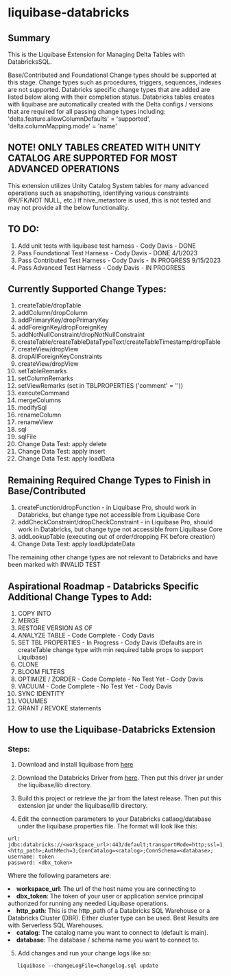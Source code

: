 # liquibase-databricks


## Summary 
This is the Liquibase Extension for Managing Delta Tables with DatabricksSQL. 

Base/Contributed and Foundational Change types should be supported at this stage. Change types such as procedures, triggers, sequences, indexes are not supported. 
Databricks specific change types that are added are listed below along with their completion status. 
Databricks tables creates with liquibase are automatically created with the Delta configs / versions that are required for all passing change types including: 'delta.feature.allowColumnDefaults' = 'supported', 'delta.columnMapping.mode' = 'name'


## NOTE! ONLY TABLES CREATED WITH UNITY CATALOG ARE SUPPORTED FOR MOST ADVANCED OPERATIONS
This extension utilizes Unity Catalog System tables for many advanced operations such as snapshotting, identifying various constraints (PK/FK/NOT NULL, etc.)
If hive_metastore is used, this is not tested and may not provide all the below functionality.


## TO DO: 

1. Add unit tests with liquibase test harness - Cody Davis - DONE
2. Pass Foundational Test Harness - Cody Davis - DONE 4/1/2023
3. Pass Contributed Test Harness - Cody Davis - IN PROGRESS 9/15/2023
4. Pass Advanced Test Harness - Cody Davis - IN PROGRESS


## Currently Supported Change Types:
1. createTable/dropTable
2. addColumn/dropColumn
3. addPrimaryKey/dropPrimaryKey
4. addForeignKey/dropForeignKey
5. addNotNullConstraint/dropNotNullConstraint
6. createTable/createTableDataTypeText/createTableTimestamp/dropTable
7. createView/dropView
8. dropAllForeignKeyConstraints
9. createView/dropView
10. setTableRemarks
11. setColumnRemarks
12. setViewRemarks (set in TBLPROPERTIES ('comment' = '<comment>'))
13. executeCommand
14. mergeColumns
15. modifySql
16. renameColumn
17. renameView
18. sql
19. sqlFile
20. Change Data Test: apply delete
21. Change Data Test: apply insert
22. Change Data Test: apply loadData


## Remaining Required Change Types to Finish in Base/Contributed
1. createFunction/dropFunction - in Liquibase Pro, should work in Databricks, but change type not accessible from Liquibase Core
2. addCheckConstraint/dropCheckConstraint - in Liquibase Pro, should work in Databricks, but change type not accessible from Liquibase Core
3. addLookupTable (executing out of order/dropping FK before creation)
4. Change Data Test: apply loadUpdateData


The remaining other change types are not relevant to Databricks and have been marked with INVALID TEST


## Aspirational Roadmap - Databricks Specific Additional Change Types to Add: 

1. COPY INTO
2. MERGE
3. RESTORE VERSION AS OF
4. ANALYZE TABLE - Code Complete - Cody Davis
5. SET TBL PROPERTIES - In Progress - Cody Davis (Defaults are in createTable change type with min required table props to support Liquibase)
6. CLONE
7. BLOOM FILTERS
8. OPTIMIZE / ZORDER - Code Complete - No Test Yet - Cody Davis
9. VACUUM - Code Complete - No Test Yet - Cody Davis
10. SYNC IDENTITY
11. VOLUMES
12. GRANT / REVOKE statements



## How to use the Liquibase-Databricks Extension

### Steps: 

1. Download and install liquibase from [here](https://docs.liquibase.com/start/install/home.html)

2. Download the Databricks Driver from [here](https://www.databricks.com/spark/jdbc-drivers-download). 
Then put this driver jar under the liquibase/lib directory. 

3. Build this project or retrieve the jar from the latest release. 
Then put this extension jar under the liquibase/lib directory. 

4. Edit the connection parameters to your Databricks catlaog/database under the liquibase.properties file. The format will look like this:

```
url: jdbc:databricks://<workspace_url>:443/default;transportMode=http;ssl=1;httpPath=<http_path>;AuthMech=3;ConnCatalog=<catalog>;ConnSchema=<database>; 
username: token
password: <dbx_token>
```

Where the following parameters are: 
<li> <b>workspace_url</b>: The url of the host name you are connecting to</li>
<li> <b>dbx_token</b>: The token of your user or application service principal authorized for running any needed Liquibase operations.</li>
<li> <b>http_path</b>: This is the http_path of a Databricks SQL Warehouse or a Databricks Cluster (DBR). Either cluster type can be used. Best Results are with Serverless SQL Warehouses. </li>
<li> <b>catalog</b>: The catalog name you want to connect to (default is main). </li>
<li> <b>database</b>: The database / schema name you want to connect to. </li>



5. Add changes and run your change logs like so:
```
   liquibase --changeLogFile=changelog.sql update
```

